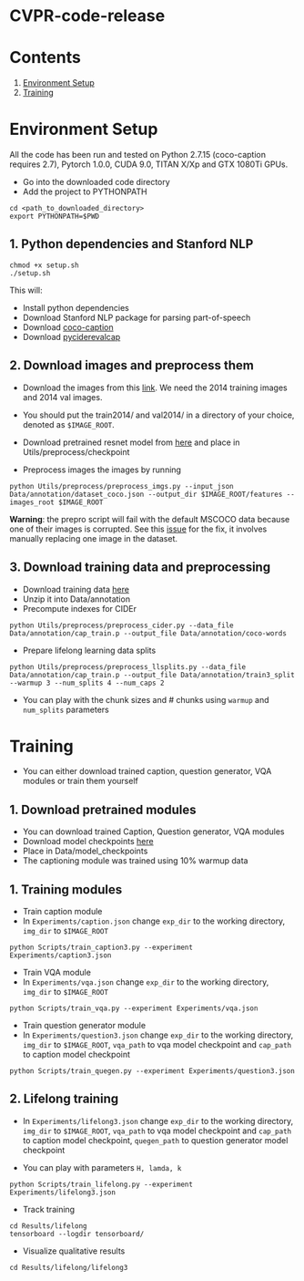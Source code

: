 # CVPR-code-release

# Contents
1. [Environment Setup](#environment-setup)
2. [Training](#Training)

# Environment Setup
All the code has been run and tested on Python 2.7.15 (coco-caption requires 2.7), Pytorch 1.0.0, CUDA 9.0, TITAN X/Xp and GTX 1080Ti GPUs.

- Go into the downloaded code directory
- Add the project to PYTHONPATH

```
cd <path_to_downloaded_directory>
export PYTHONPATH=$PWD
```

## 1. Python dependencies and Stanford NLP
```
chmod +x setup.sh
./setup.sh
```

This will:

- Install python dependencies
- Download Stanford NLP package for parsing part-of-speech
- Download [coco-caption](https://github.com/tylin/coco-caption.git)
- Download [pyciderevalcap](https://github.com/ruotianluo/cider)

## 2. Download images and preprocess them

- Download the images from this [link](http://mscoco.org/dataset/#download). We need the 2014 training images and 2014 val images.
- You should put the train2014/ and val2014/ in a directory of your choice, denoted as `$IMAGE_ROOT`.

- Download pretrained resnet model from [here](https://drive.google.com/open?id=1vrU-5DsJEHG75EWPMF43VvbwHcwoYbU-) and place in Utils/preprocess/checkpoint
- Preprocess images the images by running
```
python Utils/preprocess/preprocess_imgs.py --input_json Data/annotation/dataset_coco.json --output_dir $IMAGE_ROOT/features --images_root $IMAGE_ROOT
```

<b>Warning</b>: the prepro script will fail with the default MSCOCO data because one of their images is corrupted. See this [issue](https://github.com/karpathy/neuraltalk2/issues/4) for the fix, it involves manually replacing one image in the dataset.

## 3. Download training data and preprocessing

- Download training data [here](https://drive.google.com/open?id=1WYSl6SohjhAt0j9SGv26bO9M_amNqU3T)
- Unzip it into Data/annotation
- Precompute indexes for CIDEr

```
python Utils/preprocess/preprocess_cider.py --data_file Data/annotation/cap_train.p --output_file Data/annotation/coco-words
```

- Prepare lifelong learning data splits

```
python Utils/preprocess/preprocess_llsplits.py --data_file Data/annotation/cap_train.p --output_file Data/annotation/train3_split --warmup 3 --num_splits 4 --num_caps 2
```

- You can play with the chunk sizes and # chunks using `warmup` and `num_splits` parameters

# Training

- You can either download trained caption, question generator, VQA modules or train them yourself

## 1. Download pretrained modules
- You can download trained Caption, Question generator, VQA modules
- Download model checkpoints [here](https://drive.google.com/open?id=1xVX4_sw5elDPexQXS5Zy4Him5SQkSkzu)
- Place in Data/model_checkpoints
- The captioning module was trained using 10% warmup data

## 1. Training modules

- Train caption module
- In `Experiments/caption.json` change `exp_dir` to the working directory, `img_dir` to `$IMAGE_ROOT`

```
python Scripts/train_caption3.py --experiment Experiments/caption3.json
```

- Train VQA module
- In `Experiments/vqa.json` change `exp_dir` to the working directory, `img_dir` to `$IMAGE_ROOT`

```
python Scripts/train_vqa.py --experiment Experiments/vqa.json
```

- Train question generator module
- In `Experiments/question3.json` change `exp_dir` to the working directory, `img_dir` to `$IMAGE_ROOT`, `vqa_path` to vqa model checkpoint and `cap_path` to caption model checkpoint
```
python Scripts/train_quegen.py --experiment Experiments/question3.json
```

## 2. Lifelong training

- In `Experiments/lifelong3.json` change `exp_dir` to the working directory, `img_dir` to `$IMAGE_ROOT`, `vqa_path` to vqa model checkpoint and `cap_path` to caption model checkpoint, `quegen_path` to question generator model checkpoint

- You can play with parameters `H, lamda, k`


```
python Scripts/train_lifelong.py --experiment Experiments/lifelong3.json
```

- Track training

```
cd Results/lifelong
tensorboard --logdir tensorboard/
```

-  Visualize qualitative results

```
cd Results/lifelong/lifelong3
```
